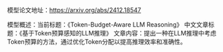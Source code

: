 模型论文地址：https://arxiv.org/abs/2412.18547

模型概述：当前标题：《Token-Budget-Aware LLM Reasoning》
中文文章标题：《基于Token预算感知的LLM推理》
文章内容：提出一种在LLM推理中考虑Token预算的方法，通过优化Token分配以提高推理效率和准确性。

